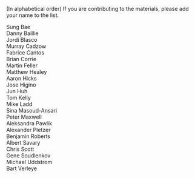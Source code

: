(In alphabetical order) If you are contributing to the materials, please add your name to the list.

Sung Bae <br/>
Danny Baillie<br/>
Jordi Blasco<br/>
Murray Cadzow<br/>
Fabrice Cantos<br />
Brian Corrie<br/>
Martin Feller<br/>
Matthew Healey <br/>
Aaron Hicks <br/>
Jose Higino <br/>
Jun Huh<br/>
Tom Kelly<br/>
Mike Ladd<br/>
Sina Masoud-Ansari<br/>
Peter Maxwell<br/>
Aleksandra Pawlik<br/>
Alexander Pletzer<br/>
Benjamin Roberts<br/>
Albert Savary <br/>
Chris Scott<br/>
Gene Soudlenkov<br/>
Michael Uddstrom<br/>
Bart Verleye <br/>
